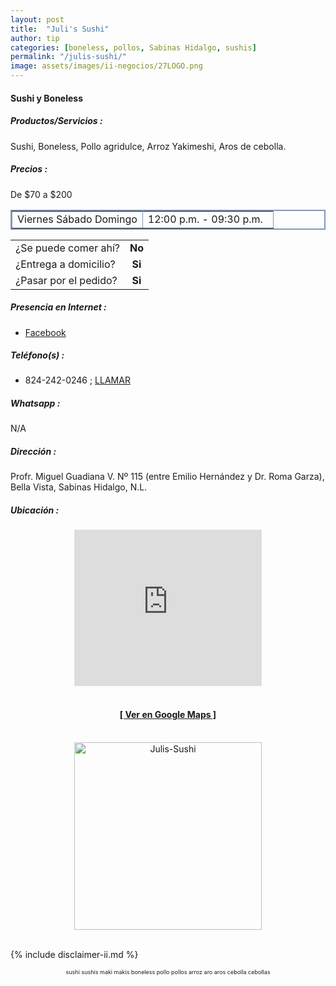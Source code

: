 ```yaml
--- 
layout: post
title:  "Juli's Sushi"
author: tip
categories: [boneless, pollos, Sabinas Hidalgo, sushis]
permalink: "/julis-sushi/"
image: assets/images/ii-negocios/27LOGO.png
---
```

#### Sushi y Boneless

##### Productos/Servicios :

Sushi, Boneless, Pollo agridulce, Arroz Yakimeshi, Aros de cebolla.

##### Precios :

De $70 a $200

<table border="2" bordercolor="#8299b3" cellpadding="4" cellspacing="5">
<colgroup>
    <col width="50%" />
    <col width="50%" />
</colgroup>
    <tbody>
        <tr>
            <td>Viernes Sábado Domingo</td>
            <td>12:00 p.m. - 09:30 p.m.</td>
        </tr>
    </tbody>
</table>



|  |  |
| :----- | :-----: |
| ¿Se puede comer ahí? | **No** |
| ¿Entrega a domicilio? | **Si** |
| ¿Pasar por el pedido? | **Si** |



##### Presencia en Internet :

- [Facebook][FB]

##### Teléfono(s) :

- 824-242-0246 ; [LLAMAR][Tel1]

##### Whatsapp :

N/A

[FB]: https://www.facebook.com/Julis-Sushi-702755100127600/

[Tel1]: tel:+528242420246

##### Dirección :

Profr. Miguel Guadiana V. Nº 115 (entre Emilio Hernández y Dr. Roma Garza), Bella Vista, Sabinas Hidalgo, N.L.

##### Ubicación :

<!--..... MAPAS .....-->
<center>
<iframe allowfullscreen="" aria-hidden="false" frameborder="0" height="250" src="https://www.google.com/maps/embed?pb=!1m18!1m12!1m3!1d642.0487903740485!2d-100.18054320802035!3d26.49383867242304!2m3!1f0!2f0!3f0!3m2!1i1024!2i768!4f13.1!3m3!1m2!1s0x86623ecf0abb4f05%3A0xdf7549a03e8b37b0!2sProfr.%20Miguel%20Guadiana%20V.%20115%2C%20Bella%20Vista%2C%2065270%20Sabinas%20Hidalgo%2C%20N.L.!5e0!3m2!1sen!2smx!4v1603515460481!5m2!1sen!2smx" style="border: 0;" tabindex="0" width="300"></iframe><!--//CAMBIAR : width="300" height="250" acá arriba ^^-->
<br/>
<br/>
<a href="https://goo.gl/maps/CfiXhLRMjCs3CmqU7" target="_blank"><h4>[ Ver en Google Maps ]</h4></a><!--//CAMBIAR URL aquí--> <br/></center>
<!--..... /MAPAS .....-->

<!-- ===== 2da IMAGEN ===== -->
<center>
    <img src="{{ site.baseurl }}/assets/images/ii-negocios/27producto.png" alt="Julis-Sushi" style="height: 300px;"/>
</center>

<br />

<!-- Disclaimer & palabras clave
================================================== -->
{% include disclaimer-ii.md %}
<center>
	<span style="font-size: xx-small;">
		<!--Palabras Clave-->sushi sushis maki makis boneless pollo pollos arroz aro aros cebolla cebollas
	</span>
</center>



<!-- END
================================================== -->